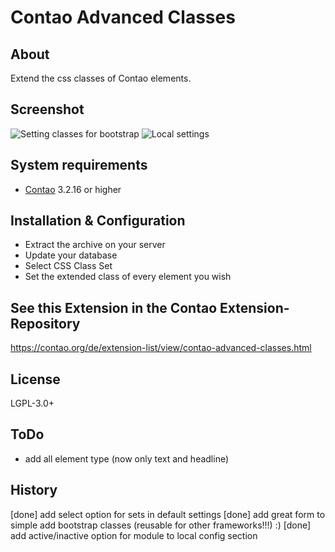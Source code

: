 Contao Advanced Classes
======================

About
-----

Extend the css classes of Contao elements.

Screenshot
-----------

![Setting classes for bootstrap](http://pdir.de/contao-dd/Bootstrap-Mockup.png)
![Local settings](http://pdir.de/contao-dd/screenshot-settings-cac.png)


System requirements
-------------------

* [Contao](https://github.com/contao/core) 3.2.16 or higher

Installation & Configuration
----------------------------

* Extract the archive on your server
* Update your database
* Select CSS Class Set
* Set the extended class of every element you wish


See this Extension in the Contao Extension-Repository
---------------

https://contao.org/de/extension-list/view/contao-advanced-classes.html


License
---------------
LGPL-3.0+


ToDo
---------------
* add all element type (now only text and headline)


History
---------------
[done] add select option for sets in default settings 
[done] add great form to simple add bootstrap classes (reusable for other frameworks!!!) :) 
[done] add active/inactive option for module to local config section